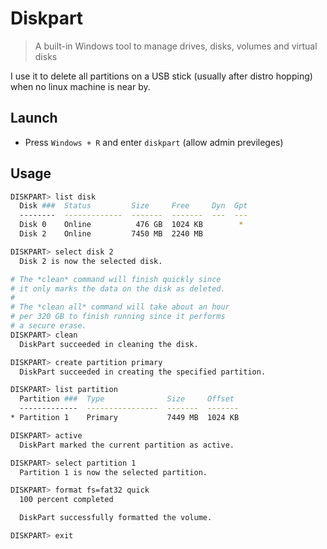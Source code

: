 # Diskpart

> A built-in Windows tool to manage drives, disks, volumes and virtual disks

I use it to delete all partitions on a USB stick (usually after distro hopping) when no linux machine is near by.

## Launch

* Press `Windows + R` and enter `diskpart` (allow admin previleges)

## Usage

```bash
DISKPART> list disk
  Disk ###  Status         Size     Free     Dyn  Gpt
  --------  -------------  -------  -------  ---  ---
  Disk 0    Online          476 GB  1024 KB        *
  Disk 2    Online         7450 MB  2240 MB

DISKPART> select disk 2
  Disk 2 is now the selected disk.

# The *clean* command will finish quickly since
# it only marks the data on the disk as deleted.
#
# The *clean all* command will take about an hour
# per 320 GB to finish running since it performs
# a secure erase.
DISKPART> clean
  DiskPart succeeded in cleaning the disk.

DISKPART> create partition primary
  DiskPart succeeded in creating the specified partition.

DISKPART> list partition
  Partition ###  Type              Size     Offset
  -------------  ----------------  -------  -------
* Partition 1    Primary           7449 MB  1024 KB

DISKPART> active
  DiskPart marked the current partition as active.

DISKPART> select partition 1
  Partition 1 is now the selected partition.

DISKPART> format fs=fat32 quick
  100 percent completed

  DiskPart successfully formatted the volume.

DISKPART> exit
```
